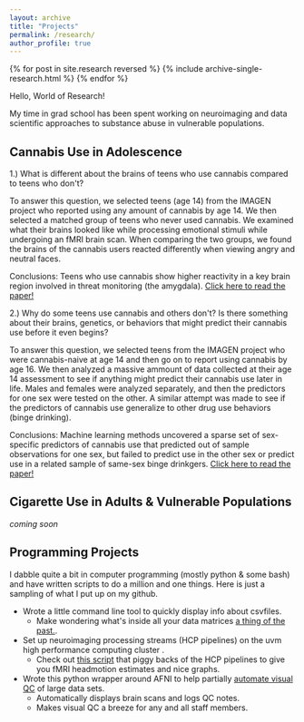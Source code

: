 ```yaml
---
layout: archive
title: "Projects"
permalink: /research/
author_profile: true
---
```

{% for post in site.research reversed %}
  {% include archive-single-research.html %}
{% endfor %}

Hello, World of Research!

My time in grad school has been spent working on neuroimaging and data scientific approaches to substance abuse in vulnerable populations.

## Cannabis Use in Adolescence
1.) What is different about the brains of teens who use cannabis compared to teens who don't?

To answer this question, we selected teens (age 14) from the IMAGEN project who reported using any amount of cannabis by age 14. We then 
selected a matched group of teens who never used cannabis. We examined what their brains looked like while processing emotional stimuli 
while undergoing an fMRI brain scan. When comparing the two groups, we found the brains of the cannabis users 
reacted differently when viewing angry and neutral faces.

Conclusions: Teens who use cannabis show higher reactivity in a key brain region involved in threat monitoring (the amygdala).
<a href="https://philipspechler.github.io/publication/Publication1_Spechler_DCN_2015">Click here to read the paper!</a>

2.) Why do some teens use cannabis and others don't? Is there something about their brains, genetics, or behaviors that might predict 
their cannabis use before it even begins? 

To answer this question, we selected teens from the IMAGEN project who were cannabis-naive at age 14 and then go on to report using 
cannabis by age 16. We then analyzed a massive ammount of data collected at their age 14 assessment to see if anything might
predict their cannabis use later in life. Males and females were analyzed separately, and then the predictors for one sex were tested on 
the other. A similar attempt was made to see if the predictors of cannabis use generalize to other drug use behaviors (binge drinking).

Conclusions: Machine learning methods uncovered a sparse set of sex-specific predictors of cannabis use that predicted out of sample 
observations for one sex, but failed to predict use in the other sex or predict use in a related sample of same-sex binge drinkgers. 
<a href="https://philipspechler.github.io/publication/Publication2_Spechler_EJN_2018">Click here to read the paper!</a>

## Cigarette Use in Adults & Vulnerable Populations
*coming soon*

## Programming Projects
I dabble quite a bit in computer programming (mostly python & some bash) and have written scripts to do a million and one things. Here is 
just a sampling of what I put up on my github.  
* Wrote a little command line tool to quickly display info about csvfiles.
  * Make wondering what's inside all your data matrices <a href="https://github.com/PhilipSpechler/csvnome">a thing of the past.</a>.
* Set up neuroimaging processing streams (HCP pipelines) on the <a hrefs="https://www.uvm.edu/vacc">uvm high performance computing cluster
</a>.
  * Check out <a href="https://github.com/PhilipSpechler/fMRI-HeadMotion-Checker">this script</a> that piggy backs of the HCP pipelines to 
  give you fMRI headmotion estimates and nice graphs.  
* Wrote this python wrapper around AFNI to help partially <a href="https://github.com/PhilipSpechler/Visual_QC_for_MRI_Datasets">automate 
 visual QC</a> of large data sets.
  * Automatically displays brain scans and logs QC notes.
  * Makes visual QC a breeze for any and all staff members.
